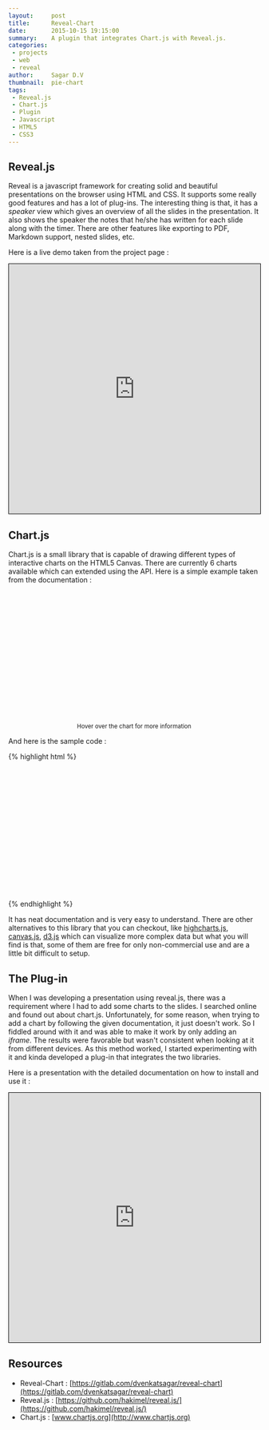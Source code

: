 ```yaml
---
layout:     post
title:      Reveal-Chart
date:       2015-10-15 19:15:00
summary:    A plugin that integrates Chart.js with Reveal.js.
categories:
 - projects
 - web
 - reveal
author:     Sagar D.V
thumbnail:  pie-chart
tags:
 - Reveal.js
 - Chart.js
 - Plugin
 - Javascript
 - HTML5
 - CSS3
---
```


## Reveal.js

Reveal is a javascript framework for creating solid and beautiful presentations on the browser using HTML and CSS. It supports some really good features and has a lot of plug-ins. The interesting thing is that, it has a *speaker* view which gives an overview of all the slides in the presentation. It also shows the speaker the notes that he/she has written for each slide along with the timer. There are other features like exporting to PDF, Markdown support, nested slides, etc.

Here is a live demo taken from the project page :

<iframe src="http://lab.hakim.se/reveal-js/#/" style="width:100%; height:500px;border:1px solid black;"></iframe>

## Chart.js

Chart.js is a small library that is capable of drawing different types of interactive charts on the HTML5 Canvas. There are currently 6 charts available which can extended using the API. Here is a simple example taken from the documentation :

<canvas id="chart1" style="width:250px; height:250px; margin:auto; display:block;"></canvas>
<p style="text-align:center;"><small>Hover over the chart for more information</small></p>
<script src="{{ site.baseurl }}/lib/js/Chart.min.js"></script>
<script type='text/javascript'>
  var data = [
    {
      value: 300,
      color:"#F7464A",
      highlight: "#FF5A5E",
      label: "Red"
    },
    {
      value: 50,
      color: "#46BFBD",
      highlight: "#5AD3D1",
      label: "Turquoise"
    },
    {
      value: 100,
      color: "#FDB45C",
      highlight: "#FFC870",
      label: "Yellow"
    }
  ];

  var options = {};

  var ctx = document.getElementById("chart1").getContext("2d");
  var chart1 = new Chart(ctx).Doughnut(data,options);
</script>

And here is the sample code :

{% highlight html %}
<!-- Create a Canvas  -->
<canvas id="chart1" style="width:250px; height:250px; margin:auto; display:block;"></canvas>

<!-- Load the Chart.js Library -->
<script src="Chart.min.js"></script>
<script type='text/javascript'>
// Set the data
  var data = [
    {
      value: 300,
      color:"#F7464A",
      highlight: "#FF5A5E",
      label: "Red"
    },
    {
      value: 50,
      color: "#46BFBD",
      highlight: "#5AD3D1",
      label: "Turquoise"
    },
    {
      value: 100,
      color: "#FDB45C",
      highlight: "#FFC870",
      label: "Yellow"
    }
  ];

// Set individual options for the chart
  var options = {};

// Get the canvas context
  var ctx = document.getElementById("chart1").getContext("2d");

// Call the chart
  var chart1 = new Chart(ctx).Doughnut(data,options);
</script>
{% endhighlight %}

It has neat documentation and is very easy to understand. There are other alternatives to this library that you can checkout, like [highcharts.js](https://www.highcharts.com/), [canvas.js](https://www.canvasjs.com), [d3.js](https://www.d3js.org/) which can visualize more complex data but what you will find is that, some of them are free for only non-commercial use and are a little bit difficult to setup.

## The Plug-in

When I was developing a presentation using reveal.js, there was a requirement where I had to add some charts to the slides. I searched online and found out about chart.js. Unfortunately, for some reason, when trying to add a chart by following the given documentation, it just doesn't work. So I fiddled around with it and was able to make it work by only adding an *iframe*. The results were favorable but wasn't consistent when looking at it from different devices. As this method worked, I started experimenting with it and kinda developed a plug-in that integrates the two libraries.

Here is a presentation with the detailed documentation on how to install and use it :

<iframe src="https://dvenkatsagar.github.io/prez/reveal-chart.html#/" style="width:100%; height:500px;border:1px solid black;"></iframe>

## Resources

- Reveal-Chart : [https://gitlab.com/dvenkatsagar/reveal-chart](https://gitlab.com/dvenkatsagar/reveal-chart)
- Reveal.js : [https://github.com/hakimel/reveal.js/](https://github.com/hakimel/reveal.js/)
- Chart.js : [www.chartjs.org](http://www.chartjs.org)
